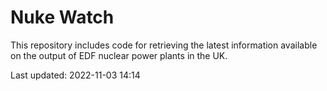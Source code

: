 # Nuke Watch

This repository includes code for retrieving the latest information available on the output of EDF nuclear power plants in the UK.

Last updated: 2022-11-03 14:14